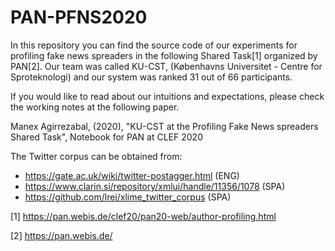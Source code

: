 # PAN-PFNS2020

In this repository you can find the source code of our experiments for profiling fake news spreaders in the following Shared Task[1] organized by PAN[2]. Our team was called KU-CST, (Københavns Universitet - Centre for Sproteknologi) and our system was ranked 31 out of 66 participants.

If you would like to read about our intuitions and expectations, please check the working notes at the following paper.

Manex Agirrezabal, (2020), "KU-CST at the Profiling Fake News spreaders Shared Task", Notebook for PAN at CLEF 2020

The Twitter corpus can be obtained from:

  * https://gate.ac.uk/wiki/twitter-postagger.html (ENG)
  * https://www.clarin.si/repository/xmlui/handle/11356/1078 (SPA)
  * https://github.com/lrei/xlime_twitter_corpus (SPA)
  
  

[1] https://pan.webis.de/clef20/pan20-web/author-profiling.html

[2] https://pan.webis.de/
